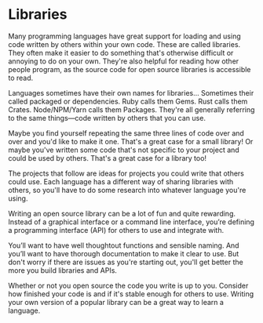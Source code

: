 # Libraries

Many programming languages have great support for loading and using code written by others within your own code. These are called libraries. They often make it easier to do something that's otherwise difficult or annoying to do on your own. They're also helpful for reading how other people program, as the source code for open source libraries is accessible to read.

Languages sometimes have their own names for libraries... Sometimes their called packaged or dependencies. Ruby calls them Gems. Rust calls them Crates. Node/NPM/Yarn calls them Packages. They're all generally referring to the same things—code written by others that you can use.

Maybe you find yourself repeating the same three lines of code over and over and you'd like to make it one. That's a great case for a small library! Or maybe you've written some code that's not specific to your project and could be used by others. That's a great case for a library too!

The projects that follow are ideas for projects you could write that others could use. Each language has a different way of sharing libraries with others, so you'll have to do some research into whatever language you're using.

Writing an open source library can be a lot of fun and quite rewarding. Instead of a graphical interface or a command line interface, you’re defining a programming interface (API) for others to use and integrate with.

You’ll want to have well thoughtout functions and sensible naming. And you’ll want to have thorough documentation to make it clear to use. But don't worry if there are issues as you're starting out, you'll get better the more you build libraries and APIs.

Whether or not you open source the code you write is up to you. Consider how finished your code is and if it's stable enough for others to use. Writing your own version of a popular library can be a great way to learn a language.
